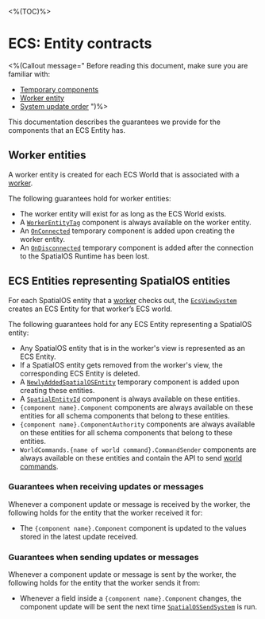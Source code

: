<%(TOC)%>

# ECS: Entity contracts

<%(Callout message="
Before reading this document, make sure you are familiar with:

* [Temporary components]({{.Site.BaseURL}}/workflows/ecs/concepts/temporary-components)
* [Worker entity]({{.Site.BaseURL}}/workflows/ecs/worker-entity)
* [System update order]({{.Site.BaseURL}}/workflows/ecs/concepts/system-update-order)
")%>

This documentation describes the guarantees we provide for the components that an ECS Entity has.

## Worker entities

A worker entity is created for each ECS World that is associated with a [worker]({{.Site.BaseURL}}/reference/concepts/worker).

The following guarantees hold for worker entities:

* The worker entity will exist for as long as the ECS World exists.
* A [`WorkerEntityTag`]({{.Site.BaseURL}}/api/core/worker-entity-tag) component is always available on the worker entity.
* An [`OnConnected`]({{.Site.BaseURL}}/api/core/on-connected) temporary component is added upon creating the worker entity.
* An [`OnDisconnected`]({{.Site.BaseURL}}/api/core/on-disconnected) temporary component is added after the connection to the SpatialOS Runtime has been lost.

## ECS Entities representing SpatialOS entities

For each SpatialOS entity that a [worker]({{.Site.BaseURL}}/reference/concepts/worker) checks out, the [`EcsViewSystem`]({{.Site.BaseURL}}/api/core/ecs-view-system) creates an ECS Entity for that worker’s ECS world.

The following guarantees hold for any ECS Entity representing a SpatialOS entity:

* Any SpatialOS entity that is in the worker's view is represented as an ECS Entity.
* If a SpatialOS entity gets removed from the worker's view, the corresponding ECS Entity is deleted.
* A [`NewlyAddedSpatialOSEntity`]({{.Site.BaseURL}}/api/core/newly-added-spatial-os-entity) temporary component is added upon creating these entities.
* A [`SpatialEntityId`]({{.Site.BaseURL}}/api/core/spatial-entity-id) component is always available on these entities.
* `{component name}.Component` components are always available on these entities for all schema components that belong to these entities.
* `{component name}.ComponentAuthority` components are always available on these entities for all schema components that belong to these entities.
* `WorldCommands.{name of world command}.CommandSender` components are always available on these entities and contain the API to send [world commands]({{.Site.BaseURL}}/workflows/ecs/interaction/world-commands).

### Guarantees when receiving updates or messages

Whenever a component update or message is received by the worker, the following holds for the entity that the worker received it for:

* The `{component name}.Component` component is updated to the values stored in the latest update received.

### Guarantees when sending updates or messages

Whenever a component update or message is sent by the worker, the following holds for the entity that the worker sends it from:

* Whenever a field inside a `{component name}.Component` changes, the component update will be sent the next time [`SpatialOSSendSystem`]({{.Site.BaseURL}}/api/core/spatial-os-send-system) is run.
